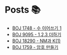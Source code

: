 # Posts 📚
- [BOJ 1748 - 수 이어쓰기 1](https://alinew.tistory.com/100)
- [BOJ 9095 - 1,2,3 더하기](https://alinew.tistory.com/101)
- [BOJ 18290 - NM과 K(1)](https://alinew.tistory.com/102)
- [BOJ 1759 - 암호 만들기](https://alinew.tistory.com/103)
